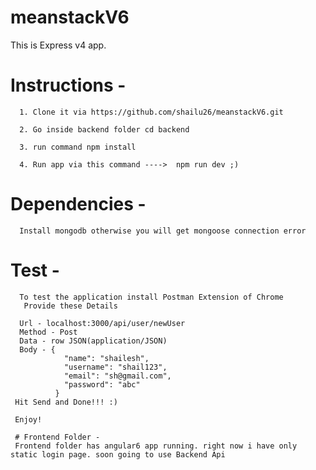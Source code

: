 # meanstackV6
 
 This is Express v4 app.
 
 # Instructions - 
      1. Clone it via https://github.com/shailu26/meanstackV6.git
      
      2. Go inside backend folder cd backend
      
      3. run command npm install
      
      4. Run app via this command ---->  npm run dev ;)
      
# Dependencies - 
      Install mongodb otherwise you will get mongoose connection error
      
# Test - 
      To test the application install Postman Extension of Chrome
       Provide these Details
      
      Url - localhost:3000/api/user/newUser 
      Method - Post
      Data - row JSON(application/JSON)
      Body - {
                "name": "shailesh",
                "username": "shail123",
                "email": "sh@gmail.com",
                "password": "abc"
              }
     Hit Send and Done!!! :)
     
     Enjoy!
     
     # Frontend Folder - 
     Frontend folder has angular6 app running. right now i have only static login page. soon going to use Backend Api
